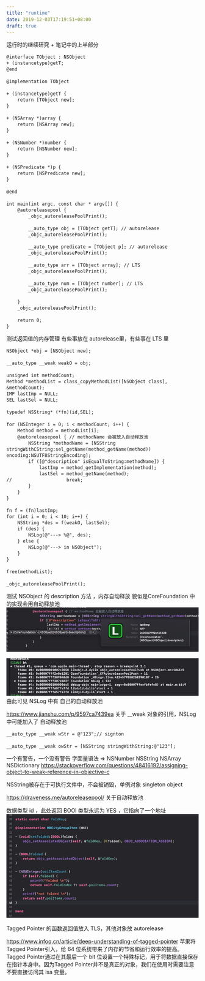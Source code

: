```yaml
---
title: "runtime"
date: 2019-12-03T17:19:51+08:00
draft: true
---
```


运行时的继续研究  + 笔记中的上半部分

```
@interface TObject : NSObject
+ (instancetype)getT;
@end

@implementation TObject

+ (instancetype)getT {
    return [TObject new];
}

+ (NSArray *)array {
    return [NSArray new];
}

+ (NSNumber *)number {
    return [NSNumber new];
}

+ (NSPredicate *)p {
    return [NSPredicate new];
}

@end

int main(int argc, const char * argv[]) {
    @autoreleasepool {        
        _objc_autoreleasePoolPrint();

        __auto_type obj = [TObject getT]; // autorelease
        _objc_autoreleasePoolPrint();
        
        __auto_type predicate = [TObject p]; // autorelease
        _objc_autoreleasePoolPrint();
        
        __auto_type arr = [TObject array]; // LTS
        _objc_autoreleasePoolPrint();
        
        __auto_type num = [TObject number]; // LTS
        _objc_autoreleasePoolPrint();
        
    }
    _objc_autoreleasePoolPrint();
    
    return 0;
}
```

测试返回值的内存管理  有些事放在 autorelease里，有些事在 LTS 里

```
NSObject *obj = [NSObject new];
        
__auto_type __weak weakO = obj;

unsigned int methodCount;
Method *methodList = class_copyMethodList([NSObject class], &methodCount);
IMP lastImp = NULL;
SEL lastSel = NULL;
        
typedef NSString* (*fn)(id,SEL);

for (NSInteger i = 0; i < methodCount; i++) {
    Method method = methodList[i];
    @autoreleasepool { // methodName 会被放入自动释放池
        NSString *methodName = [NSString stringWithCString:sel_getName(method_getName(method)) encoding:NSUTF8StringEncoding];
        if ([@"description" isEqualToString:methodName]) {
            lastImp = method_getImplementation(method);
            lastSel = method_getName(method);
//                    break;
        }
    }
}

fn f = (fn)lastImp;
for (int i = 0; i < 10; i++) {
    NSString *des = f(weakO, lastSel);
    if (des) {
        NSLog(@"---> %@", des);
    } else {
        NSLog(@"---> in NSObject");
    }
}
        
free(methodList);

_objc_autoreleasePoolPrint();
```
测试 NSObject 的 description 方法 ，内存自动释放 貌似是CoreFoundation 中的实现会用自动释放池
![diag](images/image2.png)


![diag](images/image3.png)
由此可见 NSLog 中有 自己的自动释放池

https://www.jianshu.com/p/9597ca7439ea  关于 __weak 对象的引用，NSLog 中可能加入了 自动释放池

```
__auto_type __weak wStr = @"123";// signton

__auto_type __weak owStr = [NSString stringWithString:@"123"];
```
一个有警告，一个没有警告
字面量语法 => NSNumber NSString NSArray NSDictionary
https://stackoverflow.com/questions/48416192/assigning-object-to-weak-reference-in-objective-c

NSString被存在于可执行文件中，不会被销毁，单例对象 singleton object

https://draveness.me/autoreleasepool/  关于自动释放池


数据类型 id ，此处返回 BOOl 类型永远为 YES ，它指向了一个地址
![diag](images/image.png)

Tagged Pointer 的函数返回值放入 TLS，其他对象放 autorelease

https://www.infoq.cn/article/deep-understanding-of-tagged-pointer
苹果将Tagged Pointer引入，给 64 位系统带来了内存的节省和运行效率的提高。Tagged Pointer通过在其最后一个 bit 位设置一个特殊标记，用于将数据直接保存在指针本身中。因为Tagged Pointer并不是真正的对象，我们在使用时需要注意不要直接访问其 isa 变量。

